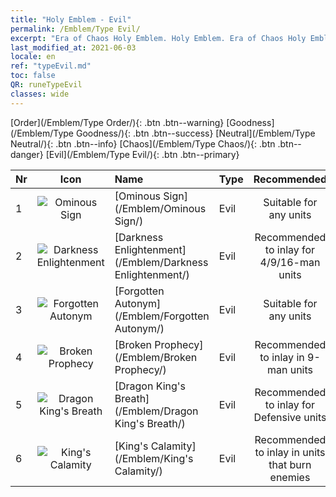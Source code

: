 ```yaml
---
title: "Holy Emblem - Evil"
permalink: /Emblem/Type Evil/
excerpt: "Era of Chaos Holy Emblem. Holy Emblem. Era of Chaos Holy Emblem Evil. Era of Chaos Evil"
last_modified_at: 2021-06-03
locale: en
ref: "typeEvil.md"
toc: false
QR: runeTypeEvil
classes: wide
---
```


  [Order](/Emblem/Type Order/){: .btn .btn--warning}   [Goodness](/Emblem/Type Goodness/){: .btn .btn--success}   [Neutral](/Emblem/Type Neutral/){: .btn .btn--info}   [Chaos](/Emblem/Type Chaos/){: .btn .btn--danger}   [Evil](/Emblem/Type Evil/){: .btn .btn--primary} 

  |  Nr  | Icon |             Name            |    Type    |   Recommended   |
  |:-----|:--:|:----------------------------|:-----------|:---------------:|
  | 1 | ![Ominous Sign](/images/r/rune_icon_504.png) | [Ominous Sign](/Emblem/Ominous Sign/) | Evil | Suitable for any units | 
  | 2 | ![Darkness Enlightenment](/images/r/rune_icon_506.png) | [Darkness Enlightenment](/Emblem/Darkness Enlightenment/) | Evil | Recommended to inlay for 4/9/16-man units | 
  | 3 | ![Forgotten Autonym](/images/r/rune_icon_501.png) | [Forgotten Autonym](/Emblem/Forgotten Autonym/) | Evil | Suitable for any units | 
  | 4 | ![Broken Prophecy](/images/r/rune_icon_503.png) | [Broken Prophecy](/Emblem/Broken Prophecy/) | Evil | Recommended to inlay in 9-man units | 
  | 5 | ![Dragon King's Breath](/images/r/rune_icon_505.png) | [Dragon King's Breath](/Emblem/Dragon King's Breath/) | Evil | Recommended to inlay for Defensive units | 
  | 6 | ![King's Calamity](/images/r/rune_icon_502.png) | [King's Calamity](/Emblem/King's Calamity/) | Evil | Recommended to inlay in units that burn enemies | 
